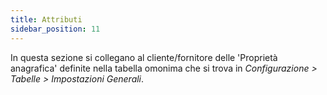 ```yaml
---
title: Attributi
sidebar_position: 11
---
```


In questa sezione si collegano al cliente/fornitore delle 'Proprietà anagrafica' definite nella tabella omonima che si trova in *Configurazione > Tabelle > Impostazioni Generali*.
